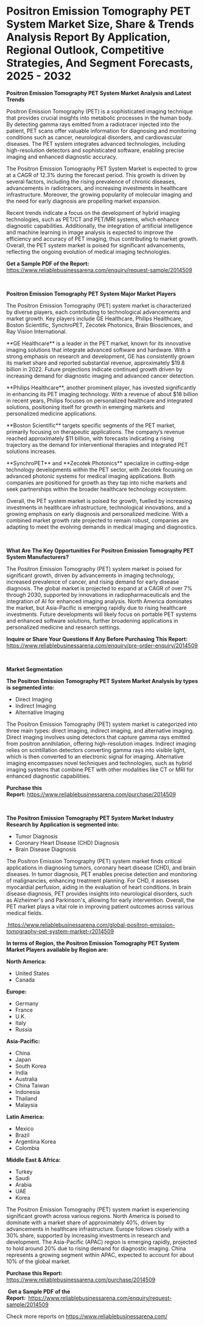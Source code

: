 <p><h1>Positron Emission Tomography PET System Market Size, Share & Trends Analysis Report By Application, Regional Outlook, Competitive Strategies, And Segment Forecasts, 2025 - 2032</h1></p><p><strong>Positron Emission Tomography PET System Market Analysis and Latest Trends</strong></p>
<p><p>Positron Emission Tomography (PET) is a sophisticated imaging technique that provides crucial insights into metabolic processes in the human body. By detecting gamma rays emitted from a radiotracer injected into the patient, PET scans offer valuable information for diagnosing and monitoring conditions such as cancer, neurological disorders, and cardiovascular diseases. The PET system integrates advanced technologies, including high-resolution detectors and sophisticated software, enabling precise imaging and enhanced diagnostic accuracy.</p><p>The Positron Emission Tomography PET System Market is expected to grow at a CAGR of 12.3% during the forecast period. This growth is driven by several factors, including the rising prevalence of chronic diseases, advancements in radiotracers, and increasing investments in healthcare infrastructure. Moreover, the growing popularity of molecular imaging and the need for early diagnosis are propelling market expansion.</p><p>Recent trends indicate a focus on the development of hybrid imaging technologies, such as PET/CT and PET/MRI systems, which enhance diagnostic capabilities. Additionally, the integration of artificial intelligence and machine learning in image analysis is expected to improve the efficiency and accuracy of PET imaging, thus contributing to market growth. Overall, the PET system market is poised for significant advancements, reflecting the ongoing evolution of medical imaging technologies.</p></p>
<p><strong>Get a Sample PDF of the Report:&nbsp;</strong> <a href="https://www.reliablebusinessarena.com/enquiry/request-sample/2014509?utm_campaign=3138&utm_medium=2&utm_source=Github&utm_content=ia&utm_term=29032025&utm_id=positron-emission-tomography-pet-system">https://www.reliablebusinessarena.com/enquiry/request-sample/2014509</a></p>
<p>&nbsp;</p>
<p><strong>Positron Emission Tomography PET System Major Market Players</strong></p>
<p><p>The Positron Emission Tomography (PET) system market is characterized by diverse players, each contributing to technological advancements and market growth. Key players include GE Healthcare, Philips Healthcare, Boston Scientific, SynchroPET, Zecotek Photonics, Brain Biosciences, and Ray Vision International.</p><p>**GE Healthcare** is a leader in the PET market, known for its innovative imaging solutions that integrate advanced software and hardware. With a strong emphasis on research and development, GE has consistently grown its market share and reported substantial revenue, approximately $19.8 billion in 2022. Future projections indicate continued growth driven by increasing demand for diagnostic imaging and advanced cancer detection.</p><p>**Philips Healthcare**, another prominent player, has invested significantly in enhancing its PET imaging technology. With a revenue of about $18 billion in recent years, Philips focuses on personalized healthcare and integrated solutions, positioning itself for growth in emerging markets and personalized medicine applications.</p><p>**Boston Scientific** targets specific segments of the PET market, primarily focusing on therapeutic applications. The company’s revenue reached approximately $11 billion, with forecasts indicating a rising trajectory as the demand for interventional therapies and integrated PET solutions increases.</p><p>**SynchroPET** and **Zecotek Photonics** specialize in cutting-edge technology developments within the PET sector, with Zecotek focusing on advanced photonic systems for medical imaging applications. Both companies are positioned for growth as they tap into niche markets and seek partnerships within the broader healthcare technology ecosystem.</p><p>Overall, the PET system market is poised for growth, fuelled by increasing investments in healthcare infrastructure, technological innovations, and a growing emphasis on early diagnosis and personalized medicine. With a combined market growth rate projected to remain robust, companies are adapting to meet the evolving demands in medical imaging and diagnostics.</p></p>
<p>&nbsp;</p>
<p><strong>What Are The Key Opportunities For Positron Emission Tomography PET System Manufacturers?</strong></p>
<p><p>The Positron Emission Tomography (PET) system market is poised for significant growth, driven by advancements in imaging technology, increased prevalence of cancer, and rising demand for early disease diagnosis. The global market is projected to expand at a CAGR of over 7% through 2030, supported by innovations in radiopharmaceuticals and the integration of AI for enhanced imaging analysis. North America dominates the market, but Asia-Pacific is emerging rapidly due to rising healthcare investments. Future developments will likely focus on portable PET systems and enhanced software solutions, further broadening applications in personalized medicine and research settings.</p></p>
<p><strong>Inquire or Share Your Questions If Any Before Purchasing This Report:</strong> <a href="https://www.reliablebusinessarena.com/enquiry/pre-order-enquiry/2014509?utm_campaign=3138&utm_medium=2&utm_source=Github&utm_content=ia&utm_term=29032025&utm_id=positron-emission-tomography-pet-system">https://www.reliablebusinessarena.com/enquiry/pre-order-enquiry/2014509</a></p>
<p>&nbsp;</p>
<p><strong>Market Segmentation</strong></p>
<p><strong>The Positron Emission Tomography PET System Market Analysis by types is segmented into:</strong></p>
<p><ul><li>Direct Imaging</li><li>Indirect Imaging</li><li>Alternative Imaging</li></ul></p>
<p><p>The Positron Emission Tomography (PET) system market is categorized into three main types: direct imaging, indirect imaging, and alternative imaging. Direct imaging involves using detectors that capture gamma rays emitted from positron annihilation, offering high-resolution images. Indirect imaging relies on scintillation detectors converting gamma rays into visible light, which is then converted to an electronic signal for imaging. Alternative imaging encompasses novel techniques and technologies, such as hybrid imaging systems that combine PET with other modalities like CT or MRI for enhanced diagnostic capabilities.</p></p>
<p><strong>Purchase this Report:&nbsp;</strong><a href="https://www.reliablebusinessarena.com/purchase/2014509?utm_campaign=3138&utm_medium=2&utm_source=Github&utm_content=ia&utm_term=29032025&utm_id=positron-emission-tomography-pet-system">https://www.reliablebusinessarena.com/purchase/2014509</a></p>
<p>&nbsp;</p>
<p><strong>The Positron Emission Tomography PET System Market Industry Research by Application is segmented into:</strong></p>
<p><ul><li>Tumor Diagnosis</li><li>Coronary Heart Disease (CHD) Diagnosis</li><li>Brain Disease Diagnosis</li></ul></p>
<p><p>The Positron Emission Tomography (PET) system market finds critical applications in diagnosing tumors, coronary heart disease (CHD), and brain diseases. In tumor diagnosis, PET enables precise detection and monitoring of malignancies, enhancing treatment planning. For CHD, it assesses myocardial perfusion, aiding in the evaluation of heart conditions. In brain disease diagnosis, PET provides insights into neurological disorders, such as Alzheimer's and Parkinson's, allowing for early intervention. Overall, the PET market plays a vital role in improving patient outcomes across various medical fields.</p></p>
<p><a href="https://www.reliablebusinessarena.com/global-positron-emission-tomography-pet-system-market-r2014509?utm_campaign=3138&utm_medium=2&utm_source=Github&utm_content=ia&utm_term=29032025&utm_id=positron-emission-tomography-pet-system">&nbsp;https://www.reliablebusinessarena.com/global-positron-emission-tomography-pet-system-market-r2014509</a></p>
<p><strong>In terms of Region, the Positron Emission Tomography PET System Market Players available by Region are:</strong></p>
<p>
    <p> <strong> North America: </strong>
        <ul>
            <li>United States</li>
            <li>Canada</li>
        </ul>
        </p> 
    <p> <strong> Europe: </strong>
        <ul>
            <li>Germany</li>
            <li>France</li>
            <li>U.K.</li>
            <li>Italy</li>
            <li>Russia</li>
        </ul>
        </p> 
    <p> <strong> Asia-Pacific: </strong>
        <ul>
            <li>China</li>
            <li>Japan</li>
            <li>South Korea</li>
            <li>India</li>
            <li>Australia</li>
            <li>China Taiwan</li>
            <li>Indonesia</li>
            <li>Thailand</li>
            <li>Malaysia</li>
        </ul>
        </p> 
    <p> <strong> Latin America: </strong>
        <ul>
            <li>Mexico</li>
            <li>Brazil</li>
            <li>Argentina Korea</li>
            <li>Colombia</li>
        </ul>
        </p> 
    <p> <strong> Middle East & Africa: </strong>
        <ul>
            <li>Turkey</li>
            <li>Saudi</li>
            <li>Arabia</li>
            <li>UAE</li>
            <li>Korea</li>
        </ul>
    </p>
    </p>
<p><p>The Positron Emission Tomography (PET) system market is experiencing significant growth across various regions. North America is poised to dominate with a market share of approximately 40%, driven by advancements in healthcare infrastructure. Europe follows closely with a 30% share, supported by increasing investments in research and development. The Asia-Pacific (APAC) region is emerging rapidly, projected to hold around 20% due to rising demand for diagnostic imaging. China represents a growing segment within APAC, expected to account for about 10% of the global market.</p></p>
<p><strong>Purchase this Report: </strong><a href="https://www.reliablebusinessarena.com/purchase/2014509?utm_campaign=3138&utm_medium=2&utm_source=Github&utm_content=ia&utm_term=29032025&utm_id=positron-emission-tomography-pet-system">https://www.reliablebusinessarena.com/purchase/2014509</a></p>
<p>&nbsp;<strong>Get a Sample PDF of the Report:&nbsp;&nbsp;</strong><a href="https://www.reliablebusinessarena.com/enquiry/request-sample/2014509?utm_campaign=3138&utm_medium=2&utm_source=Github&utm_content=ia&utm_term=29032025&utm_id=positron-emission-tomography-pet-system">https://www.reliablebusinessarena.com/enquiry/request-sample/2014509</a></p>
<p><strong></strong></p>
<p>Check more reports on <a href="https://www.reliablebusinessarena.com/?utm_campaign=3138&utm_medium=2&utm_source=Github&utm_content=ia&utm_term=29032025&utm_id=positron-emission-tomography-pet-system">https://www.reliablebusinessarena.com/</a></p>